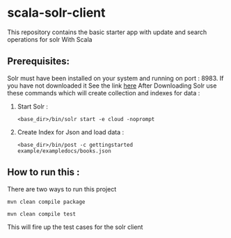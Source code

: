 # scala-solr-client
This repository contains the basic starter app with update and search operations for solr With Scala

## Prerequisites:

Solr must have been installed on your system and running on port : 8983. If you have not downloaded it See the link [here](http://www-eu.apache.org/dist/lucene/solr/6.4.1/)
After Downloading Solr use these commands which will create collection and indexes for data :

1. Start Solr : 

    `<base_dir>/bin/solr start -e cloud -noprompt`

2. Create Index for Json and load data : 

    `<base_dir>/bin/post -c gettingstarted example/exampledocs/books.json`

## How to run this :

There are two ways to run this project 
  
    mvn clean compile package
    
    mvn clean compile test

This will fire up the test cases for the solr client
